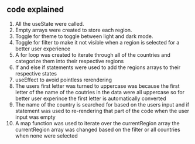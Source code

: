 ## code explained

1. All the useState were called.
2. Empty arrays were created to store each region.
3. Toggle for theme to toggle between light and dark mode.
4. Toggle for filter to make it not visible when a region is selected for a better user experience
5. A for loop was created to iterate through all of the countries and categorize them into their respective regions
6. If and else if statements were used to add the regions arrays to their respective states
7. useEffect to avoid pointless rerendering
8. The users first letter was turned to uppercase was because the first letter of the name of the coutries in the data were all uppercase so for better user experince the first letter is automatically converted
9. The name of the country is searched for based on the users input and if statement was used to re-rendering that part of the code when the user input was empty
10. A map function was used to iterate over the currentRegion array the currentRegion array was changed based on the filter or all countries when none were selected
